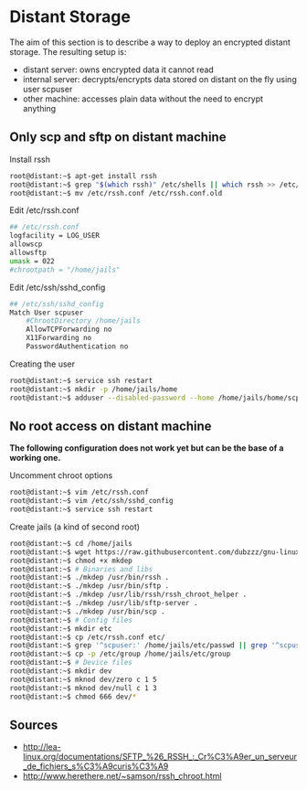 # Distant Storage

The aim of this section is to describe a way to deploy an encrypted distant storage. The resulting setup is:
- distant server: owns encrypted data it cannot read
- internal server: decrypts/encrypts data stored on distant on the fly using user scpuser
- other machine: accesses plain data without the need to encrypt anything

## Only scp and sftp on distant machine

Install rssh
```bash
root@distant:~$ apt-get install rssh
root@distant:~$ grep "$(which rssh)" /etc/shells || which rssh >> /etc/shells
root@distant:~$ mv /etc/rssh.conf /etc/rssh.conf.old
```

Edit /etc/rssh.conf
```bash
## /etc/rssh.conf
logfacility = LOG_USER
allowscp
allowsftp
umask = 022
#chrootpath = "/home/jails"
```

Edit /etc/ssh/sshd_config
```bash
## /etc/ssh/sshd_config
Match User scpuser
    #ChrootDirectory /home/jails
    AllowTCPForwarding no
    X11Forwarding no
    PasswordAuthentication no
```

Creating the user
```bash
root@distant:~$ service ssh restart
root@distant:~$ mkdir -p /home/jails/home
root@distant:~$ adduser --disabled-password --home /home/jails/home/scpuser --shell "$(which rssh)" scpuser
```

## No root access on distant machine

__The following configuration does not work yet but can be the base of a working one.__

Uncomment chroot options
```bash
root@distant:~$ vim /etc/rssh.conf
root@distant:~$ vim /etc/ssh/sshd_config
root@distant:~$ service ssh restart
```

Create jails (a kind of second root)
```bash
root@distant:~$ cd /home/jails
root@distant:~$ wget https://raw.githubusercontent.com/dubzzz/gnu-linux-tips/master/distant-storage/mkdep #http://jeannedarc001.free.fr/mkdep
root@distant:~$ chmod +x mkdep
root@distant:~$ # Binaries and libs
root@distant:~$ ./mkdep /usr/bin/rssh .
root@distant:~$ ./mkdep /usr/bin/sftp .
root@distant:~$ ./mkdep /usr/lib/rssh/rssh_chroot_helper .
root@distant:~$ ./mkdep /usr/lib/sftp-server .
root@distant:~$ ./mkdep /usr/bin/scp .
root@distant:~$ # Config files
root@distant:~$ mkdir etc
root@distant:~$ cp /etc/rssh.conf etc/
root@distant:~$ grep '^scpuser:' /home/jails/etc/passwd || grep '^scpuser:' /etc/passwd >> /home/jails/etc/passwd
root@distant:~$ cp -p /etc/group /home/jails/etc/group
root@distant:~$ # Device files
root@distant:~$ mkdir dev
root@distant:~$ mknod dev/zero c 1 5
root@distant:~$ mknod dev/null c 1 3
root@distant:~$ chmod 666 dev/*
```

## Sources
- http://lea-linux.org/documentations/SFTP_%26_RSSH_:_Cr%C3%A9er_un_serveur_de_fichiers_s%C3%A9curis%C3%A9
- http://www.herethere.net/~samson/rssh_chroot.html
